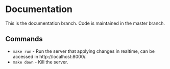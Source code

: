 # Documentation

This is the documentation branch. Code is maintained in the master branch.

## Commands
* `make run` - Run the server that applying changes in realtime, can be accessed in http://localhost:8000/.
* `make down` - Kill the server.